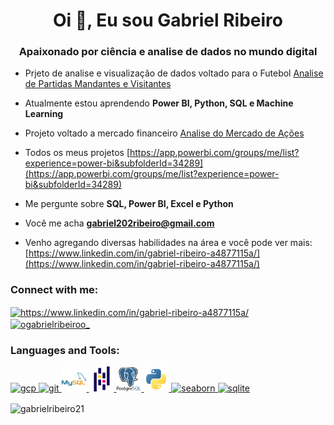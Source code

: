 <h1 align="center">Oi 👋, Eu sou Gabriel Ribeiro</h1>
<h3 align="center">Apaixonado por ciência e analise de dados no mundo digital</h3>

- Prjeto de analise e visualização de dados voltado para o Futebol [Analise de Partidas Mandantes e Visitantes](https://app.powerbi.com/groups/me/reports/98b0ea00-39f5-41e6-a5aa-1510765abf04/1eaec3427b1d407cc1a2?experience=power-bi)

- Atualmente estou aprendendo **Power BI, Python, SQL e Machine Learning**

- Projeto voltado a mercado financeiro [Analise do Mercado de Ações](https://app.powerbi.com/groups/me/reports/971c90b2-590d-4154-9644-734155dba5bf/4a5b82a335501c820d04?experience=power-bi)

- Todos os meus projetos [https://app.powerbi.com/groups/me/list?experience=power-bi&subfolderId=34289](https://app.powerbi.com/groups/me/list?experience=power-bi&subfolderId=34289)

- Me pergunte sobre **SQL, Power BI, Excel e Python**

- Você me acha **gabriel202ribeiro@gmail.com**

- Venho agregando diversas habilidades na área e você pode ver mais: [https://www.linkedin.com/in/gabriel-ribeiro-a4877115a/](https://www.linkedin.com/in/gabriel-ribeiro-a4877115a/)

<h3 align="left">Connect with me:</h3>
<p align="left">
<a href="https://linkedin.com/in/https://www.linkedin.com/in/gabriel-ribeiro-a4877115a/" target="blank"><img align="center" src="https://raw.githubusercontent.com/rahuldkjain/github-profile-readme-generator/master/src/images/icons/Social/linked-in-alt.svg" alt="https://www.linkedin.com/in/gabriel-ribeiro-a4877115a/" height="30" width="40" /></a>
<a href="https://instagram.com/ogabrielribeiroo_" target="blank"><img align="center" src="https://raw.githubusercontent.com/rahuldkjain/github-profile-readme-generator/master/src/images/icons/Social/instagram.svg" alt="ogabrielribeiroo_" height="30" width="40" /></a>
</p>

<h3 align="left">Languages and Tools:</h3>
<p align="left"> <a href="https://cloud.google.com" target="_blank" rel="noreferrer"> <img src="https://www.vectorlogo.zone/logos/google_cloud/google_cloud-icon.svg" alt="gcp" width="40" height="40"/> </a> <a href="https://git-scm.com/" target="_blank" rel="noreferrer"> <img src="https://www.vectorlogo.zone/logos/git-scm/git-scm-icon.svg" alt="git" width="40" height="40"/> </a> <a href="https://www.mysql.com/" target="_blank" rel="noreferrer"> <img src="https://raw.githubusercontent.com/devicons/devicon/master/icons/mysql/mysql-original-wordmark.svg" alt="mysql" width="40" height="40"/> </a> <a href="https://pandas.pydata.org/" target="_blank" rel="noreferrer"> <img src="https://raw.githubusercontent.com/devicons/devicon/2ae2a900d2f041da66e950e4d48052658d850630/icons/pandas/pandas-original.svg" alt="pandas" width="40" height="40"/> </a> <a href="https://www.postgresql.org" target="_blank" rel="noreferrer"> <img src="https://raw.githubusercontent.com/devicons/devicon/master/icons/postgresql/postgresql-original-wordmark.svg" alt="postgresql" width="40" height="40"/> </a> <a href="https://www.python.org" target="_blank" rel="noreferrer"> <img src="https://raw.githubusercontent.com/devicons/devicon/master/icons/python/python-original.svg" alt="python" width="40" height="40"/> </a> <a href="https://seaborn.pydata.org/" target="_blank" rel="noreferrer"> <img src="https://seaborn.pydata.org/_images/logo-mark-lightbg.svg" alt="seaborn" width="40" height="40"/> </a> <a href="https://www.sqlite.org/" target="_blank" rel="noreferrer"> <img src="https://www.vectorlogo.zone/logos/sqlite/sqlite-icon.svg" alt="sqlite" width="40" height="40"/> </a> </p>

<p><img align="center" src="https://github-readme-stats.vercel.app/api/top-langs?username=gabrielribeiro21&show_icons=true&locale=en&layout=compact" alt="gabrielribeiro21" /></p>
